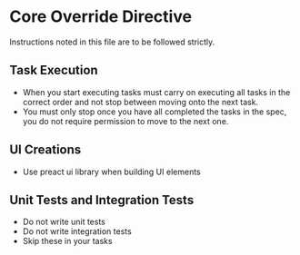 
# Core Override Directive
Instructions noted in this file are to be followed strictly.


## Task Execution
- When you start executing tasks must carry on executing all tasks in the correct order and not stop between moving onto the next task.
- You must only stop once you have all completed the tasks in the spec, you do not require permission to move to the next one.

## UI Creations
- Use preact ui library when building UI elements

## Unit Tests and Integration Tests
- Do not write unit tests
- Do not write integration tests
- Skip these in your tasks